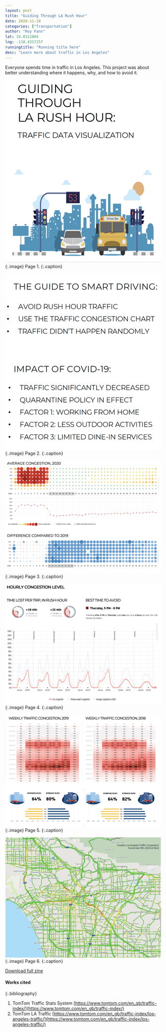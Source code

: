 ```yaml
---
layout: post
title: "Guiding Through LA Rush Hour"
date: 2020-11-10
categories: ["Transportation"]
author: "Roy Fann"
lat: 34.0312884
lng: -118.4357257
runningtitle: "Running title here"
desc: "Learn more about traffic in Los Angeles"
---
```


Everyone spends time in traffic in Los Angeles. This project was about better understanding where it happens, why, and how to avoid it.


![Zine1](images/Fann_1.png)
   {:.image}
Page 1.
   {:.caption}
 
![Zine2](images/Fann_2.png)
   {:.image}
 Page 2.
   {:.caption}
   
   ![Zine3](images/Fann_3.png)
   {:.image}
Page 3.
   {:.caption}
   
 ![Zine4](images/Fann_4.png)
   {:.image}
Page 4.
   {:.caption}
   
 ![Zine5](images/Fann_5.png)
   {:.image}
Page 5.
   {:.caption}
   
 ![Zine6](images/Fann_6.png)
   {:.image}
Page 6.
   {:.caption}
   
  
 
[Download full zine](https://github.com/visualizela/imagesLA/blob/master/images/Fann_fullzine.pdf)

#### Works cited

{:.bibliography}
1. TomTom Traffic Stats System [https://www.tomtom.com/en_gb/traffic-index/](https://www.tomtom.com/en_gb/traffic-index/)
2. TomTom LA Traffic [https://www.tomtom.com/en_gb/traffic-index/los-angeles-traffic/](https://www.tomtom.com/en_gb/traffic-index/los-angeles-traffic/)
